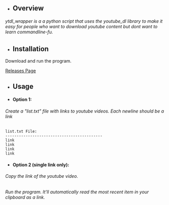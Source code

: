 - ## Overview
###### ytdl_wrapper is a a python script that uses the youtube_dl library to make it easy for people who want to download youtube content but dont want to learn commandline-fu.

- ## Installation
Download and run the program.

[Releases Page](https://github.com/tarpalantiri/ytdl_wrapper/releases)

- ## Usage
- #### Option 1:
###### Create a "list.txt" file with links to youtube videos. Each newline should be a link
```
list.txt File:
-------------------------------------------
link
link
link
link
```

- #### Option 2 (single link only):
###### Copy the link of the youtube video.
###### Run the program. It'll automatically read the most recent item in your clipboard as a link.

